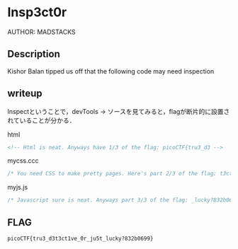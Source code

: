 # Insp3ct0r

AUTHOR: MADSTACKS

## Description

Kishor Balan tipped us off that the following code may need inspection

## writeup

Inspectということで，devTools -> ソースを見てみると，flagが断片的に設置されていることが分かる．

html

```HTML
<!-- Html is neat. Anyways have 1/3 of the flag: picoCTF{tru3_d3 -->
```

mycss.ccc

```css
/* You need CSS to make pretty pages. Here's part 2/3 of the flag: t3ct1ve_0r_ju5t */
```

myjs.js

```JavaScript
/* Javascript sure is neat. Anyways part 3/3 of the flag: _lucky?832b0699} */
```

## FLAG

```bash
picoCTF{tru3_d3t3ct1ve_0r_ju5t_lucky?832b0699}
```
